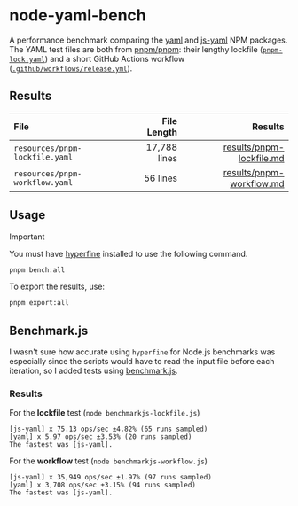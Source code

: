 # node-yaml-bench

A performance benchmark comparing the [yaml](https://www.npmjs.com/package/yaml) and [js-yaml](https://www.npmjs.com/package/js-yaml) NPM packages. The YAML test files are both from [pnpm/pnpm](https://github.com/pnpm/pnpm): their lengthy lockfile ([`pnpm-lock.yaml`](https://github.com/pnpm/pnpm/blob/main/pnpm-lock.yaml)) and a short GitHub Actions workflow ([`.github/workflows/release.yml`](https://github.com/pnpm/pnpm/blob/main/.github/workflows/release.yml)).

## Results

<!-- prettier-ignore -->
| File | File Length | Results |
|:---|---:|---:|
| `resources/pnpm-lockfile.yaml` | 17,788 lines | [results/pnpm-lockfile.md](results/pnpm-lockfile.md) |
| `resources/pnpm-workflow.yaml` | 56 lines | [results/pnpm-workflow.md](results/pnpm-workflow.md) |

## Usage

> [!IMPORTANT]
> You must have [hyperfine](https://github.com/sharkdp/hyperfine) installed to use the following command.

```sh
pnpm bench:all
```

To export the results, use:

```sh
pnpm export:all
```

## Benchmark.js

I wasn't sure how accurate using `hyperfine` for Node.js benchmarks was especially since the scripts would have to read the input file before each iteration, so I added tests using [benchmark.js](https://benchmarkjs.com/).

### Results

For the **lockfile** test (`node benchmarkjs-lockfile.js`)

```
[js-yaml] x 75.13 ops/sec ±4.82% (65 runs sampled)
[yaml] x 5.97 ops/sec ±3.53% (20 runs sampled)
The fastest was [js-yaml].
```

For the **workflow** test (`node benchmarkjs-workflow.js`)

```
[js-yaml] x 35,949 ops/sec ±1.97% (97 runs sampled)
[yaml] x 3,708 ops/sec ±3.15% (94 runs sampled)
The fastest was [js-yaml].
```
